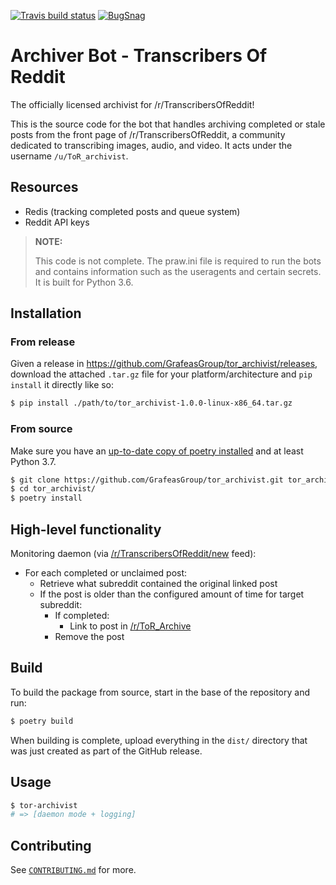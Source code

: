 [![Travis build status](https://img.shields.io/travis/TranscribersOfReddit/ToR_Archivist.svg)](https://travis-ci.org/TranscribersOfReddit/ToR_Archivist)
[![BugSnag](https://img.shields.io/badge/errors--hosted--by-Bugsnag-blue.svg)](https://www.bugsnag.com/open-source/)

# Archiver Bot - Transcribers Of Reddit

The officially licensed archivist for /r/TranscribersOfReddit!

This is the source code for the bot that handles archiving completed or stale
posts from the front page of /r/TranscribersOfReddit, a community dedicated
to transcribing images, audio, and video. It acts under the username `/u/ToR_archivist`.

## Resources

- Redis (tracking completed posts and queue system)
- Reddit API keys

> **NOTE:**
>
> This code is not complete. The praw.ini file is required to run the bots and
> contains information such as the useragents and certain secrets. It is built
> for Python 3.6.

## Installation

### From release

Given a release in <https://github.com/GrafeasGroup/tor_archivist/releases>, download the attached `.tar.gz` file for your platform/architecture and `pip install` it directly like so:

```sh
$ pip install ./path/to/tor_archivist-1.0.0-linux-x86_64.tar.gz
```

### From source

Make sure you have an [up-to-date copy of poetry installed](https://github.com/sdispater/poetry#installation) and at least Python 3.7.

```sh
$ git clone https://github.com/GrafeasGroup/tor_archivist.git tor_archivist
$ cd tor_archivist/
$ poetry install
```

## High-level functionality

Monitoring daemon (via [/r/TranscribersOfReddit/new](https://www.reddit.com/r/TranscribersOfReddit/new) feed):

- For each completed or unclaimed post:
  - Retrieve what subreddit contained the original linked post
  - If the post is older than the configured amount of time for target subreddit:
    - If completed:
      - Link to post in [/r/ToR_Archive](https://www.reddit.com/r/ToR_Archive)
    - Remove the post

## Build

To build the package from source, start in the base of the repository and run:

```sh
$ poetry build
```

When building is complete, upload everything in the `dist/` directory that was just created as part of the GitHub release.

## Usage

```sh
$ tor-archivist
# => [daemon mode + logging]
```

## Contributing

See [`CONTRIBUTING.md`](/CONTRIBUTING.md) for more.
